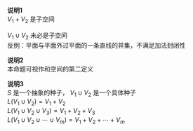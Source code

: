 **说明1**  
 $V_1+V_2$ 是子空间  
  
 $V_1\cup V_2$ 未必是子空间  
反例：平面与平面外过平面的一条直线的并集，不满足加法封闭性  
  
**说明2**  
本命题可视作和空间的第二定义  
  
**说明3**  
 $S$ 是一个抽象的种子， $V_1\cup V_2$ 是一个具体种子  
 $L(V_1\cup V_2)=V_1+V_2$   
 $L(V_1\cup V_2\cup V_3)=V_1+V_2+V_3$   
 $L(V_1\cup V_2\cup\cdots\cup V_m)  
=V_1+V_2+\cdots+V_m$   
